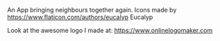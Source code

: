 An App bringing neighbours together again.
Icons made by https://www.flaticon.com/authors/eucalyp Eucalyp

Look at the awesome logo I made at: https://www.onlinelogomaker.com
